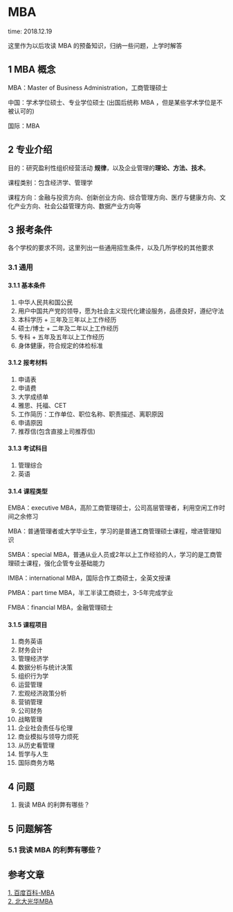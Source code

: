 # MBA

time: 2018.12.19

这里作为以后攻读 MBA 的预备知识，归纳一些问题，上学时解答

## 1 MBA 概念

MBA：Master of Business Administration，工商管理硕士

中国：学术学位硕士、专业学位硕士 (出国后统称 MBA ，但是某些学术学位是不被认可的)

国际：MBA

## 2 专业介绍

目的：研究盈利性组织经营活动 **规律**，以及企业管理的**理论、方法、技术**。

课程类别：包含经济学、管理学

课程方向：金融与投资方向、创新创业方向、综合管理方向、医疗与健康方向、文化产业方向、社会公益管理方向、数据产业方向等

## 3 报考条件

各个学校的要求不同，这里列出一些通用招生条件，以及几所学校的其他要求

### 3.1 通用

#### 3.1.1 基本条件

1. 中华人民共和国公民
2. 用户中国共产党的领导，愿为社会主义现代化建设服务，品德良好，遵纪守法
3. 本科学历 + 三年及三年以上工作经历
4. 硕士/博士 + 二年及二年以上工作经历
5. 专科 + 五年及五年以上工作经历
6. 身体健康，符合规定的体检标准

#### 3.1.2 报考材料

1. 申请表
2. 申请费
3. 大学成绩单
4. 雅思、托福、CET
5. 工作简历：工作单位、职位名称、职责描述、离职原因
6. 申请原因
7. 推荐信(包含直接上司推荐信)

#### 3.1.3 考试科目

1. 管理综合
2. 英语

#### 3.1.4 课程类型

EMBA：executive MBA，高阶工商管理硕士，公司高层管理者，利用空闲工作时间之余修习

MBA：普通管理者或大学毕业生，学习的是普通工商管理硕士课程，增进管理知识

SMBA：special MBA，普通从业人员或2年以上工作经验的人，学习的是工商管理硕士课程，强化企管专业基础能力

IMBA：international MBA，国际合作工商硕士，全英文授课

PMBA：part time MBA，半工半读工商硕士，3-5年完成学业

FMBA：financial MBA，金融管理硕士

#### 3.1.5 课程项目

1. 商务英语
2. 财务会计
3. 管理经济学
4. 数据分析与统计决策
5. 组织行为学
6. 运营管理
7. 宏观经济政策分析
8. 营销管理
9. 公司财务
10. 战略管理
11. 企业社会责任与伦理
12. 商业模拟与领导力烦死
13. 从历史看管理
14. 哲学与人生
15. 国际商务方略

## 4 问题

1. 我读 MBA 的利弊有哪些？

## 5 问题解答

### 5.1 我读 MBA 的利弊有哪些？

## 参考文章

[1. 百度百科-MBA](https://baike.baidu.com/item/%E5%B7%A5%E5%95%86%E7%AE%A1%E7%90%86%E7%A1%95%E5%A3%AB/4390565?fromtitle=MBA&fromid=10420&fr=aladdin)  
[2. 北大光华MBA](http://www.gsm.pku.edu.cn/mba/kcpy/bxkc/bxhj.htm)